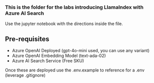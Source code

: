 ### This is the folder for the labs introducing LlamaIndex with Azure AI Search ###

Use the jupyter notebook with the directions inside the file.

## Pre-requisites ##
* Azure OpenAI Deployed (gpt-4o-mini used, you can use any variant)
* Azure OpenAI Embedding Model (text-ada-02)
* Azure AI Search Service (Free SKU) 

Once these are deployed use the .env.example to reference for a .env (leverage .gitignore)
